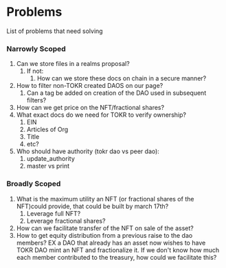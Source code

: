 # Problems

List of problems that need solving

### Narrowly Scoped

1. Can we store files in a realms proposal?
   1. If not:
      1. How can we store these docs on chain in a secure manner?
2. How to filter non-TOKR created DAOS on our page?
   1. Can a tag be added on creation of the DAO used in subsequent filters?
3. How can we get price on the NFT/fractional shares?
4. What exact docs do we need for TOKR to verify ownership?
   1. EIN
   2. Articles of Org
   3. Title
   4. etc?
5. Who should have authority (tokr dao vs peer dao):
   1. update\_authority
   2. master vs print

### Broadly Scoped

1. What is the maximum utility an NFT (or fractional shares of the NFT)could provide, that could be built by march 17th?
   1. Leverage full NFT?
   2. Leverage fractional shares?
2. How can we facilitate transfer of the NFT on sale of the asset?
3. How to get equity distribution from a previous raise to the dao members? EX a DAO that already has an asset now wishes to have TOKR DAO mint an NFT and fractionalize it. If we don't know how much each member contributed to the treasury, how could we facilitate this?
